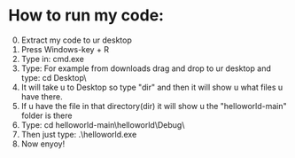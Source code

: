 # How to run my code:
0. Extract my code to ur desktop
1. Press Windows-key + R
2. Type in: cmd.exe
3. Type: For example from downloads drag and drop to ur desktop and type: cd Desktop\
4. It will take u to Desktop so type "dir" and then it will show u what files u have there.
5. If u have the file in that directory(dir) it will show u the "helloworld-main" folder is there
6. Type: cd helloworld-main\helloworld\Debug\
7. Then just type: .\helloworld.exe
8. Now enyoy!
